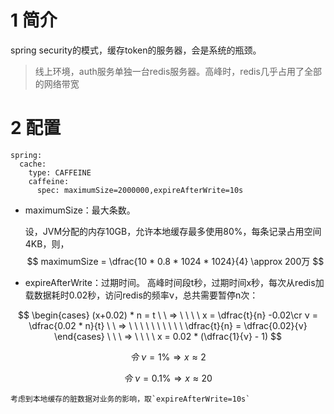

# 1 简介

spring security的模式，缓存token的服务器，会是系统的瓶颈。

> 线上环境，auth服务单独一台redis服务器。高峰时，redis几乎占用了全部的网络带宽



# 2 配置

```
spring:
  cache:
    type: CAFFEINE
    caffeine:
      spec: maximumSize=2000000,expireAfterWrite=10s
```

- maximumSize：最大条数。

  设，JVM分配的内存10GB，允许本地缓存最多使用80%，每条记录占用空间4KB，则，
  $$
  maximumSize = \dfrac{10 * 0.8 * 1024 * 1024}{4} \approx 200万
  $$

- expireAfterWrite：过期时间。
  高峰时间段t秒，过期时间x秒，每次从redis加载数据耗时0.02秒，访问redis的频率ν，总共需要暂停n次：

$$
\begin{cases}
(x+0.02) * n = t \ \ ⇒ \ \ \ \ x = \dfrac{t}{n} -0.02\cr
ν = \dfrac{0.02 * n}{t} \ \ ⇒ \ \ \ \ \ \ \ \ \ \ \dfrac{t}{n} = \dfrac{0.02}{ν}
\end{cases}
\ \ \ ⇒ \ \ \ \ x = 0.02 * (\dfrac{1}{ν} - 1)
$$

$$
令 \ ν = 1 \% ⇒ x \approx  2
$$

$$
令 \ ν = 0.1 \% ⇒ x \approx  20
$$

	考虑到本地缓存的脏数据对业务的影响，取`expireAfterWrite=10s`